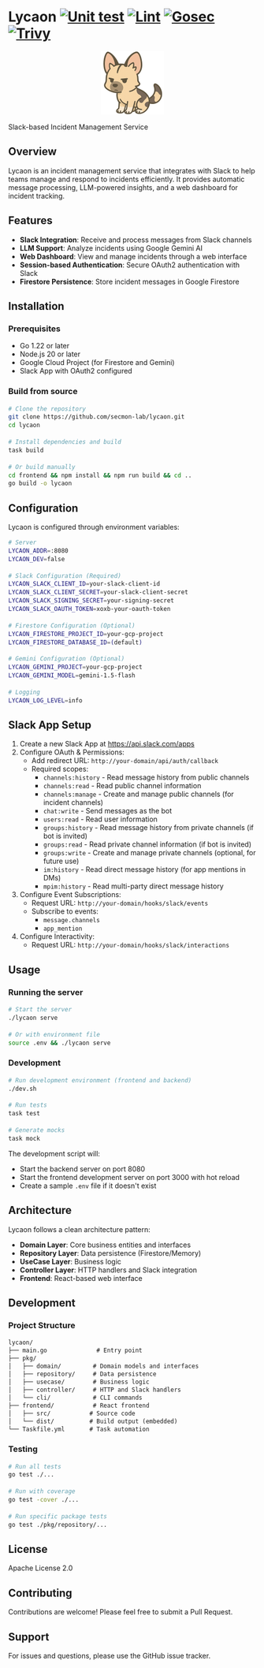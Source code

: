 # Lycaon [![Unit test](https://github.com/secmon-lab/lycaon/actions/workflows/test.yml/badge.svg)](https://github.com/secmon-lab/lycaon/actions/workflows/test.yml) [![Lint](https://github.com/secmon-lab/lycaon/actions/workflows/lint.yml/badge.svg)](https://github.com/secmon-lab/lycaon/actions/workflows/lint.yml) [![Gosec](https://github.com/secmon-lab/lycaon/actions/workflows/gosec.yml/badge.svg)](https://github.com/secmon-lab/lycaon/actions/workflows/gosec.yml) [![Trivy](https://github.com/secmon-lab/lycaon/actions/workflows/trivy.yml/badge.svg)](https://github.com/secmon-lab/lycaon/actions/workflows/trivy.yml)

<p align="center">
  <img src="./docs/images/logo_v0.png" height="128" />
</p>

Slack-based Incident Management Service

## Overview

Lycaon is an incident management service that integrates with Slack to help teams manage and respond to incidents efficiently. It provides automatic message processing, LLM-powered insights, and a web dashboard for incident tracking.

## Features

- **Slack Integration**: Receive and process messages from Slack channels
- **LLM Support**: Analyze incidents using Google Gemini AI
- **Web Dashboard**: View and manage incidents through a web interface
- **Session-based Authentication**: Secure OAuth2 authentication with Slack
- **Firestore Persistence**: Store incident messages in Google Firestore

## Installation

### Prerequisites

- Go 1.22 or later
- Node.js 20 or later
- Google Cloud Project (for Firestore and Gemini)
- Slack App with OAuth2 configured

### Build from source

```bash
# Clone the repository
git clone https://github.com/secmon-lab/lycaon.git
cd lycaon

# Install dependencies and build
task build

# Or build manually
cd frontend && npm install && npm run build && cd ..
go build -o lycaon
```

## Configuration

Lycaon is configured through environment variables:

```bash
# Server
LYCAON_ADDR=:8080
LYCAON_DEV=false

# Slack Configuration (Required)
LYCAON_SLACK_CLIENT_ID=your-slack-client-id
LYCAON_SLACK_CLIENT_SECRET=your-slack-client-secret
LYCAON_SLACK_SIGNING_SECRET=your-signing-secret
LYCAON_SLACK_OAUTH_TOKEN=xoxb-your-oauth-token

# Firestore Configuration (Optional)
LYCAON_FIRESTORE_PROJECT_ID=your-gcp-project
LYCAON_FIRESTORE_DATABASE_ID=(default)

# Gemini Configuration (Optional)
LYCAON_GEMINI_PROJECT=your-gcp-project
LYCAON_GEMINI_MODEL=gemini-1.5-flash

# Logging
LYCAON_LOG_LEVEL=info
```

## Slack App Setup

1. Create a new Slack App at https://api.slack.com/apps
2. Configure OAuth & Permissions:
   - Add redirect URL: `http://your-domain/api/auth/callback`
   - Required scopes:
     - `channels:history` - Read message history from public channels
     - `channels:read` - Read public channel information
     - `channels:manage` - Create and manage public channels (for incident channels)
     - `chat:write` - Send messages as the bot
     - `users:read` - Read user information
     - `groups:history` - Read message history from private channels (if bot is invited)
     - `groups:read` - Read private channel information (if bot is invited)
     - `groups:write` - Create and manage private channels (optional, for future use)
     - `im:history` - Read direct message history (for app mentions in DMs)
     - `mpim:history` - Read multi-party direct message history
3. Configure Event Subscriptions:
   - Request URL: `http://your-domain/hooks/slack/events`
   - Subscribe to events:
     - `message.channels`
     - `app_mention`
4. Configure Interactivity:
   - Request URL: `http://your-domain/hooks/slack/interactions`

## Usage

### Running the server

```bash
# Start the server
./lycaon serve

# Or with environment file
source .env && ./lycaon serve
```

### Development

```bash
# Run development environment (frontend and backend)
./dev.sh

# Run tests
task test

# Generate mocks
task mock
```

The development script will:
- Start the backend server on port 8080
- Start the frontend development server on port 3000 with hot reload
- Create a sample `.env` file if it doesn't exist

## Architecture

Lycaon follows a clean architecture pattern:

- **Domain Layer**: Core business entities and interfaces
- **Repository Layer**: Data persistence (Firestore/Memory)
- **UseCase Layer**: Business logic
- **Controller Layer**: HTTP handlers and Slack integration
- **Frontend**: React-based web interface

## Development

### Project Structure

```
lycaon/
├── main.go              # Entry point
├── pkg/
│   ├── domain/         # Domain models and interfaces
│   ├── repository/     # Data persistence
│   ├── usecase/        # Business logic
│   ├── controller/     # HTTP and Slack handlers
│   └── cli/            # CLI commands
├── frontend/           # React frontend
│   ├── src/           # Source code
│   └── dist/          # Build output (embedded)
└── Taskfile.yml       # Task automation
```

### Testing

```bash
# Run all tests
go test ./...

# Run with coverage
go test -cover ./...

# Run specific package tests
go test ./pkg/repository/...
```

## License

Apache License 2.0

## Contributing

Contributions are welcome! Please feel free to submit a Pull Request.

## Support

For issues and questions, please use the GitHub issue tracker.
